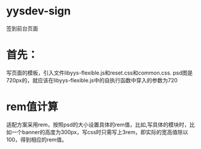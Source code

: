 # yysdev-sign
  签到前台页面
# 首先：
  写页面的模板，引入文件libyys-flexible.js和reset.css和common.css.
  psd图是720px的，就应该在libyys-flexible.js中的自执行函数中穿入的参数为720
# rem值计算
  适配方案采用rem，按照psd的大小设置具体的rem值，比如,写具体的模块时，比如一个banner的高度为300px，写css时只需写上3rem，即实际的宽高值除以100，得到相应的rem值。
